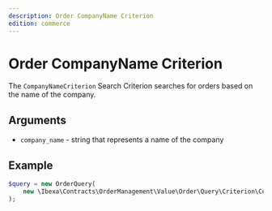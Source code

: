 ```yaml
---
description: Order CompanyName Criterion
edition: commerce
---
```


# Order CompanyName Criterion

The `CompanyNameCriterion` Search Criterion searches for orders based on the name of the company.

## Arguments

- `company_name` - string that represents a name of the company

## Example

``` php
$query = new OrderQuery(
    new \Ibexa\Contracts\OrderManagement\Value\Order\Query\Criterion\CompanyNameCriterion('IBM')
);
```
